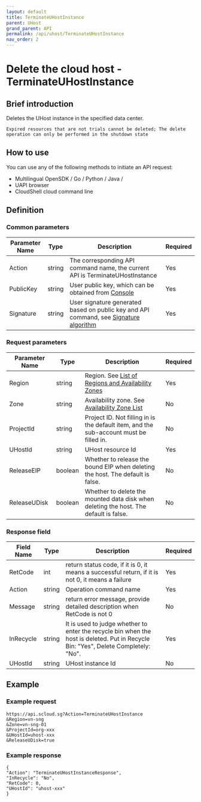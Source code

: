 ```yaml
---
layout: default
title: TerminateUHostInstance
parent: UHost
grand_parent: API
permalink: /api/uhost/TerminateUHostInstance
nav_order: 2
---
```

# Delete the cloud host - TerminateUHostInstance
## Brief introduction
Deletes the UHost instance in the specified data center.

`Expired resources that are not trials cannot be deleted; The delete operation can only be performed in the shutdown state`

## How to use
You can use any of the following methods to initiate an API request:

- Multilingual OpenSDK / Go / Python / Java /
- UAPI browser
- CloudShell cloud command line

## Definition
### Common parameters

| Parameter Name | Type | Description | Required |
| --- | --- | --- | --- |
| Action | string | The corresponding API command name, the current API is TerminateUHostInstance | Yes |
| PublicKey | string | User public key, which can be obtained from [Console](https://console.scloud.sg/uaccount/api_manage) | Yes |
| Signature | string | User signature generated based on public key and API command, see [Signature algorithm](https://docs.scloud.sg/api/common/signature-algorithm) | Yes |

### Request parameters

| Parameter Name | Type | Description | Required |
| --- | --- | --- | --- |
| Region | string | Region. See [List of Regions and Availability Zones](https://docs.scloud.sg/api/common/region-and-zone) | Yes |
| Zone | string | Availability zone. See [Availability Zone List](https://docs.scloud.sg/api/common/region-and-zone) | No |
| ProjectId | string | Project ID. Not filling in is the default item, and the sub-account must be filled in. | No |
| UHostId | string | UHost resource Id | Yes |
| ReleaseEIP | boolean | Whether to release the bound EIP when deleting the host. The default is false. | No |
| ReleaseUDisk | boolean | Whether to delete the mounted data disk when deleting the host. The default is false. | No |

### Response field

| Field Name | Type | Description | Required |
| --- | --- | --- | --- |
| RetCode | int | return status code, if it is 0, it means a successful return, if it is not 0, it means a failure | Yes |
| Action | string | Operation command name | Yes |
| Message | string | return error message, provide detailed description when RetCode is not 0 | No |
| InRecycle | string | It is used to judge whether to enter the recycle bin when the host is deleted. Put in Recycle Bin: "Yes", Delete Completely: "No". | Yes |
| UHostId | string | UHost instance Id | No |

## Example
### Example request

```
https://api.scloud.sg?Action=TerminateUHostInstance
&Region=vn-sng
&Zone=vn-sng-01
&ProjectId=org-xxx
&UHostId=uhost-xxx
&ReleaseUDisk=true
```

### Example response

```
{
"Action": "TerminateUHostInstanceResponse",
"InRecycle": "No",
"RetCode": 0,
"UHostId": "uhost-xxx"
}
```